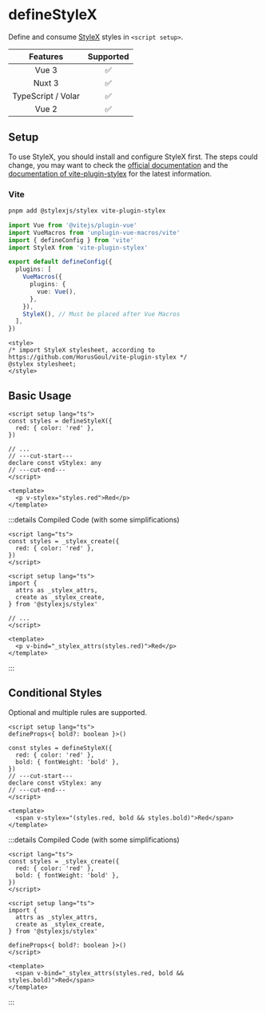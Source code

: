 # defineStyleX <PackageVersion name="@vue-macros/define-stylex" />

<StabilityLevel level="experimental" />

Define and consume [StyleX](https://stylexjs.com/) styles in `<script setup>`.

|      Features      |     Supported      |
| :----------------: | :----------------: |
|       Vue 3        | :white_check_mark: |
|       Nuxt 3       | :white_check_mark: |
| TypeScript / Volar | :white_check_mark: |
|       Vue 2        | :white_check_mark: |

## Setup

To use StyleX, you should install and configure StyleX first. The steps could change, you may want to check the [official documentation](https://stylexjs.com/) and the [documentation of vite-plugin-stylex](https://github.com/HorusGoul/vite-plugin-stylex) for the latest information.

### Vite

```sh
pnpm add @stylexjs/stylex vite-plugin-stylex
```

```ts [vite.config.ts] {4,13}
import Vue from '@vitejs/plugin-vue'
import VueMacros from 'unplugin-vue-macros/vite'
import { defineConfig } from 'vite'
import StyleX from 'vite-plugin-stylex'

export default defineConfig({
  plugins: [
    VueMacros({
      plugins: {
        vue: Vue(),
      },
    }),
    StyleX(), // Must be placed after Vue Macros
  ],
})
```

```vue [App.vue] {2-3}
<style>
/* import StyleX stylesheet, according to https://github.com/HorusGoul/vite-plugin-stylex */
@stylex stylesheet;
</style>
```

## Basic Usage

```vue [App.vue] twoslash
<script setup lang="ts">
const styles = defineStyleX({
  red: { color: 'red' },
})

// ...
// ---cut-start---
declare const vStylex: any
// ---cut-end---
</script>

<template>
  <p v-stylex="styles.red">Red</p>
</template>
```

:::details Compiled Code (with some simplifications)

```vue [App.vue] twoslash
<script lang="ts">
const styles = _stylex_create({
  red: { color: 'red' },
})
</script>

<script setup lang="ts">
import {
  attrs as _stylex_attrs,
  create as _stylex_create,
} from '@stylexjs/stylex'

// ...
</script>

<template>
  <p v-bind="_stylex_attrs(styles.red)">Red</p>
</template>
```

:::

## Conditional Styles

Optional and multiple rules are supported.

```vue [App.vue] twoslash
<script setup lang="ts">
defineProps<{ bold?: boolean }>()

const styles = defineStyleX({
  red: { color: 'red' },
  bold: { fontWeight: 'bold' },
})
// ---cut-start---
declare const vStylex: any
// ---cut-end---
</script>

<template>
  <span v-stylex="(styles.red, bold && styles.bold)">Red</span>
</template>
```

:::details Compiled Code (with some simplifications)

```vue [App.vue] twoslash
<script lang="ts">
const styles = _stylex_create({
  red: { color: 'red' },
  bold: { fontWeight: 'bold' },
})
</script>

<script setup lang="ts">
import {
  attrs as _stylex_attrs,
  create as _stylex_create,
} from '@stylexjs/stylex'

defineProps<{ bold?: boolean }>()
</script>

<template>
  <span v-bind="_stylex_attrs(styles.red, bold && styles.bold)">Red</span>
</template>
```

:::
